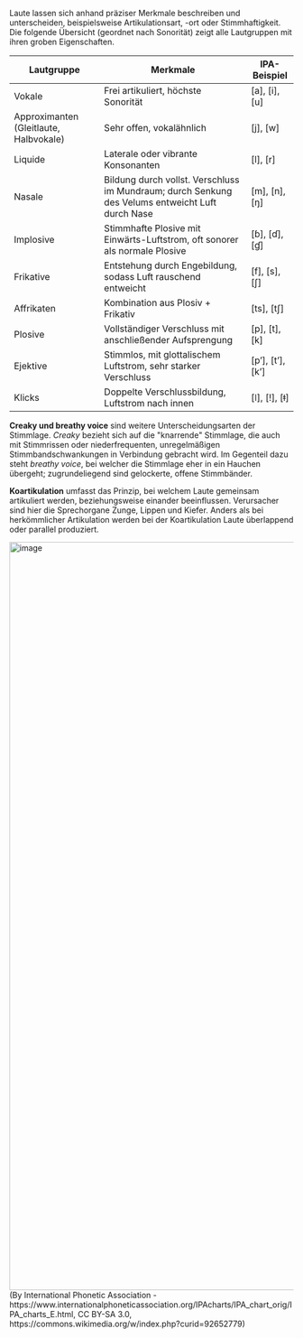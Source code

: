 Laute lassen sich anhand präziser Merkmale beschreiben und unterscheiden, beispielsweise Artikulationsart, -ort oder Stimmhaftigkeit. Die folgende Übersicht (geordnet nach Sonorität) zeigt alle Lautgruppen mit ihren groben Eigenschaften.

| Lautgruppe  | Merkmale | IPA-Beispiel |
| ------------- | ------------- | ------------- |
| Vokale  | Frei artikuliert, höchste Sonorität  | [a], [i], [u] |
| Approximanten (Gleitlaute, Halbvokale) | Sehr offen, vokalähnlich | [j], [w] |
| Liquide  | Laterale oder vibrante Konsonanten | [l], [r]  |
| Nasale  | Bildung durch vollst. Verschluss im Mundraum; durch Senkung des Velums entweicht Luft durch Nase  | 	[m], [n], [ŋ]  |
| Implosive  | Stimmhafte Plosive mit Einwärts-Luftstrom, oft sonorer als normale Plosive  | [ɓ], [ɗ], [ɠ]  |
| Frikative  | Entstehung durch Engebildung, sodass Luft rauschend entweicht | 	[f], [s], [ʃ]  |
| Affrikaten  | Kombination aus Plosiv + Frikativ  |  [ts], [tʃ] |
| Plosive  | Vollständiger Verschluss mit anschließender Aufsprengung | [p], [t], [k]  |
| Ejektive  | Stimmlos, mit glottalischem Luftstrom, sehr starker Verschluss |  [pʼ], [tʼ], [kʼ]  |
| Klicks  | Doppelte Verschlussbildung, Luftstrom nach innen |  [ǀ], [ǃ], [ǂ]  |

**Creaky und breathy voice** sind weitere Unterscheidungsarten der Stimmlage. *Creaky* bezieht sich auf die "knarrende" Stimmlage, die auch mit Stimmrissen oder niederfrequenten, unregelmäßigen Stimmbandschwankungen in Verbindung gebracht wird. Im Gegenteil dazu steht *breathy voice*, bei welcher die Stimmlage eher in ein Hauchen übergeht; zugrundeliegend sind gelockerte, offene Stimmbänder.

**Koartikulation** umfasst das Prinzip, bei welchem Laute gemeinsam artikuliert werden, beziehungsweise einander beeinflussen. Verursacher sind hier die Sprechorgane Zunge, Lippen und Kiefer. Anders als bei herkömmlicher Artikulation werden bei der Koartikulation Laute überlappend oder parallel produziert. 

<img width="1024" height="1326" alt="image" src="https://github.com/user-attachments/assets/3dbf94c9-75eb-4db9-a930-d9fa995f9d7b" />
(By International Phonetic Association - https://www.internationalphoneticassociation.org/IPAcharts/IPA_chart_orig/IPA_charts_E.html, CC BY-SA 3.0, https://commons.wikimedia.org/w/index.php?curid=92652779)
